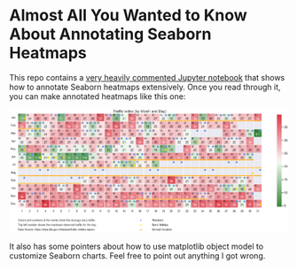 # Almost All You Wanted to Know About Annotating Seaborn Heatmaps 
This repo contains a [very heavily commented Jupyter notebook](/AnnotatingHeatmaps.ipynb) that shows how to annotate Seaborn heatmaps extensively. Once you read through it, you can make annotated heatmaps like this one:

![](/example.png)

It also has some pointers about how to use matplotlib object model to customize Seaborn charts. Feel free to point out anything I got wrong.

